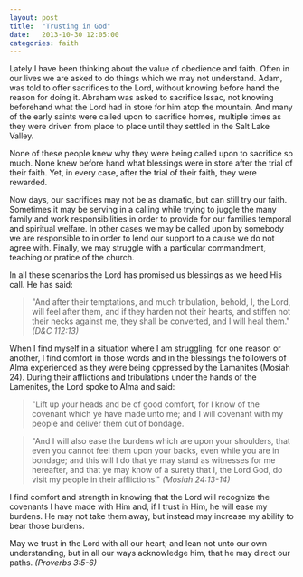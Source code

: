 ```yaml
---
layout: post
title:  "Trusting in God"
date:   2013-10-30 12:05:00
categories: faith
---
```

Lately I have been thinking about the value of obedience and faith. Often in our lives we are asked to do things which we may not understand. Adam, was told to offer sacrifices to the Lord, without knowing before hand the reason for doing it. Abraham was asked to sacrifice Issac, not knowing beforehand what the Lord had in store for him atop the mountain. And many of the early saints were called upon to sacrifice homes, multiple times as they were driven from place to place until they settled in the Salt Lake Valley. 

None of these people knew why they were being called upon to sacrifice so much. None knew before hand what blessings were in store after the trial of their faith. Yet, in every case, after the trial of their faith, they were rewarded.

Now days, our sacrifices may not be as dramatic, but can still try our faith. Sometimes it may be serving in a calling while trying to juggle the many family and work responsibilities in order to provide for our families temporal and spiritual welfare. In other cases we may be called upon by somebody we are responsible to in order to lend our support to a cause we do not agree with. Finally, we may struggle with a particular commandment, teaching or pratice of the church.

In all these scenarios the Lord has promised us blessings as we heed His call. He has said:

> "And after their temptations, and much tribulation, behold, I, the Lord, will feel after them, and if they harden not their hearts, and stiffen not their necks against me, they shall be converted, and I will heal them." _(D&C 112:13)_

When I find myself in a situation where I am struggling, for one reason or another, I find comfort in those words and in the blessings the followers of Alma experienced as they were being oppressed by the Lamanites (Mosiah 24). During their afflictions and tribulations under the hands of the Lamenites, the Lord spoke to Alma and said: 

> "Lift up your heads and be of good comfort, for I know of the covenant which ye have made unto me; and I will covenant with my people and deliver them out of bondage. 

> "And I will also ease the burdens which are upon your shoulders, that even you cannot feel them upon your backs, even while you are in bondage; and this will I do that ye may stand as witnesses for me hereafter, and that ye may know of a surety that I, the Lord God, do visit my people in their afflictions." _(Mosiah 24:13-14)_

I find comfort and strength in knowing that the Lord will recognize the covenants I have made with Him and, if I trust in Him, he will ease my burdens. He may not take them away, but instead may increase my ability to bear those burdens.

May we trust in the Lord with all our heart; and lean not unto our own understanding, but in all our ways acknowledge him, that he may direct our paths. _(Proverbs 3:5-6)_

